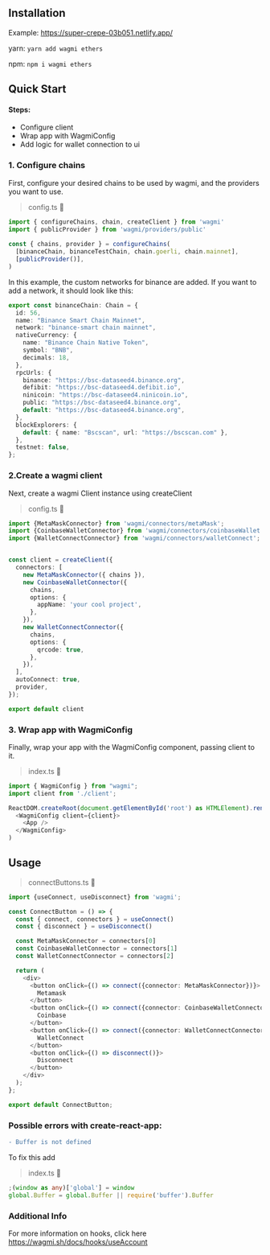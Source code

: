 ## Installation
Example: https://super-crepe-03b051.netlify.app/

yarn: 
```yarn add wagmi ethers```

npm:
```npm i wagmi ethers```

## Quick Start

#### Steps:
- Configure client
- Wrap app with WagmiConfig
- Add logic for wallet connection to ui

### 1. Configure chains
   
First, configure your desired chains to be used by wagmi, and the providers you want to use.

> config.ts 🔵

```typescript
import { configureChains, chain, createClient } from 'wagmi'
import { publicProvider } from 'wagmi/providers/public'
 
const { chains, provider } = configureChains(
  [binanceChain, binanceTestChain, chain.goerli, chain.mainnet],
  [publicProvider()],
)
```

In this example, the custom networks for binance are added. If you want to add a network, it should look like this:

```typescript
export const binanceChain: Chain = {
  id: 56,
  name: "Binance Smart Chain Mainnet",
  network: "binance-smart chain mainnet",
  nativeCurrency: {
    name: "Binance Chain Native Token",
    symbol: "BNB",
    decimals: 18,
  },
  rpcUrls: {
    binance: "https://bsc-dataseed4.binance.org",
    defibit: "https://bsc-dataseed4.defibit.io",
    ninicoin: "https://bsc-dataseed4.ninicoin.io",
    public: "https://bsc-dataseed4.binance.org",
    default: "https://bsc-dataseed4.binance.org",
  },
  blockExplorers: {
    default: { name: "Bscscan", url: "https://bscscan.com" },
  },
  testnet: false,
};
```

### 2.Create a wagmi client

Next, create a wagmi Client instance using createClient

> config.ts 🔵

```typescript
import {MetaMaskConnector} from 'wagmi/connectors/metaMask';
import {CoinbaseWalletConnector} from 'wagmi/connectors/coinbaseWallet';
import {WalletConnectConnector} from 'wagmi/connectors/walletConnect';


const client = createClient({
  connectors: [
    new MetaMaskConnector({ chains }),
    new CoinbaseWalletConnector({
      chains,
      options: {
        appName: 'your cool project',
      },
    }),
    new WalletConnectConnector({
      chains,
      options: {
        qrcode: true,
      },
    }),
  ],
  autoConnect: true,
  provider,
});

export default client
```

### 3. Wrap app with WagmiConfig
Finally, wrap your app with the WagmiConfig component, passing client to it.

> index.ts 🔵

```typescript jsx
import { WagmiConfig } from "wagmi";
import client from './client';

ReactDOM.createRoot(document.getElementById('root') as HTMLElement).render(
  <WagmiConfig client={client}>
    <App /> 
  </WagmiConfig>
)
```

## Usage

> connectButtons.ts 🔵

```typescript jsx
import {useConnect, useDisconnect} from 'wagmi';

const ConnectButton = () => {
  const { connect, connectors } = useConnect()
  const { disconnect } = useDisconnect()

  const MetaMaskConnector = connectors[0]
  const CoinbaseWalletConnector = connectors[1]
  const WalletConnectConnector = connectors[2]

  return (
    <div>
      <button onClick={() => connect({connector: MetaMaskConnector})}>
        Metamask
      </button>
      <button onClick={() => connect({connector: CoinbaseWalletConnector})}>
        Coinbase
      </button>
      <button onClick={() => connect({connector: WalletConnectConnector})}>
        WalletConnect
      </button>
      <button onClick={() => disconnect()}>
        Disconnect
      </button>
    </div>
  );
};

export default ConnectButton;
```

### Possible errors with create-react-app:
```diff
- Buffer is not defined
```

To fix this add
> index.ts 🔵

```typescript 
;(window as any)['global'] = window
global.Buffer = global.Buffer || require('buffer').Buffer
```

### Additional Info
For more information on hooks, click here https://wagmi.sh/docs/hooks/useAccount
